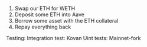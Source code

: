 1. Swap our ETH for WETH
2. Deposit some ETH into Aave
3. Borrow some asset with the ETH collateral
4. Repay everything back


Testing:
Integration test: Kovan
Uint tests: Mainnet-fork